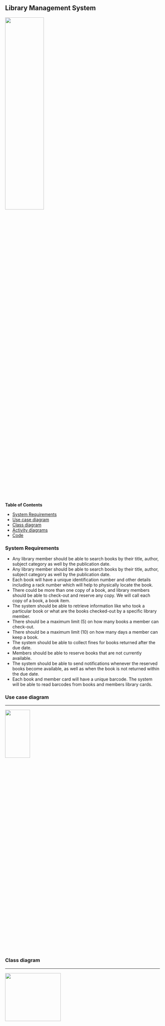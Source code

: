 ## Library Management System

<img src="https://github.com/piyushmani/object-oriented-design-python/blob/a426c5935d670b7df8bb1b45a42d34474fb0abf2/Library%20Management%20System/images/library.png" width="50%" height="40%">

**Table of Contents**

- [System Requirements](https://github.com/piyushmani/object-oriented-design-python/tree/main/Library%20Management%20System#system-requirements)
- [Use case diagram](https://github.com/piyushmani/object-oriented-design-python/tree/main/Library%20Management%20System#use-case-diagram)
- [Class diagram](https://github.com/piyushmani/object-oriented-design-python/tree/main/Library%20Management%20System#class-diagram)
- [Activity diagrams](https://github.com/piyushmani/object-oriented-design-python/tree/main/Library%20Management%20System#activity-diagrams)
- [Code](https://github.com/piyushmani/object-oriented-design-python/tree/main/Library%20Management%20System#activity-diagrams)

### System Requirements

- Any library member should be able to search books by their title, author, subject category as well by the publication date.
- Any library member should be able to search books by their title, author, subject category as well by the publication date.
- Each book will have a unique identification number and other details including a rack number which will help to physically locate the book.
- There could be more than one copy of a book, and library members should be able to check-out and reserve any copy. We will call each copy of a book, a book item.
- The system should be able to retrieve information like who took a particular book or what are the books checked-out by a specific library member.
- There should be a maximum limit (5) on how many books a member can check-out.
- There should be a maximum limit (10) on how many days a member can keep a book.
- The system should be able to collect fines for books returned after the due date.
- Members should be able to reserve books that are not currently available.
- The system should be able to send notifications whenever the reserved books become available, as well as when the book is not returned within the due date.
- Each book and member card will have a unique barcode. The system will be able to read barcodes from books and members library cards.

### Use case diagram
------------
<img src="https://github.com/piyushmani/object-oriented-design-python/blob/f7e3d15691bad10da22988c750d75347172cd4e3/Library%20Management%20System/images/Uml_Diagram%20(3).svg" width="40%" height="20%">


### Class diagram
------------

<img src="https://github.com/piyushmani/object-oriented-design-python/blob/97c102a4bc2aa0c31c1ebfa002ed49eb42f140a3/Library%20Management%20System/images/class_diagram.svg" width="60%" height="20%">

### Activity diagrams
------------

####  Book checkout 
```mermaid
%%{init: { "theme": "forest","flowchart": {"nodeSpacing":10, "rankSpacing":20,"curve": "basic","useMaxWidth":true}} }%%
flowchart TD
    A[Start] --> B
    B(Member scan their library card) --> C
    C(Scan barcode of book) --> D
    D{{Checks if book can be issued or not ??}}
    E{{ Checks numner of book  issued  to the member}}
    F{{Checks if book has been reserved by any other member ??}}
    G[Create book checkout transaction]
    H[Update Book status to Loaned]
    I[Increment book issued to the member]
    J[Mark reservation completed that member has made against this book]
    K[Show success message]
    D -->|No| Y 
    D -->|Yes| E
    E -->|max quato Excedded|Y 
    E -->|else| F
    F -->|Yes | Y 
    F -->|No| G -->H -->I -->J -->K-->Z
    Y[Show error message]
    Z[End]
    Y -->Z 
```
#### Return a book
```mermaid
%%{init: { "theme": "forest","flowchart": {"nodeSpacing":10, "rankSpacing":20,"curve": "basic","useMaxWidth":true}} }%%
flowchart TD
    A[Start] --> B
    B(Member scan barcode of the book) --> C
    C(System fetches book`s details ) --> D
    D{{System checks if book is being returned within the due date ??}}
    E(Calculate fine)
    F(Create transaction for the fine collection)
    G(Collect fine)
    H{{ System decrements the number of book issued to the member}}
    I{{System checks if book is reserved by any member ??}}
    J(System update the status of the book to reserved)
    K(System update the status of the book to available)
    L(system sends notification to the member who has reserved the book about the availibilty of the book)
    Z(End)
    D -->|No| E
    D --> |Yes| H
    E -->F-->G-->H
    H -->I
    I -->|No| K -->Z
    I -->|Yes|J
    J  -->L -->Z
```
#### Renew a book
```mermaid
%%{init: { "theme": "forest","flowchart": {"nodeSpacing":10, "rankSpacing":20,"curve": "basic","useMaxWidth":true}} }%%
flowchart TD
    A[Start] 
    B(Member scans their library card through barcode reade) 
    C(Member scans barcode of the book and selects to renew the book)
    D(System fetches book`s details ) 
    E{{Check if the book has been returned within due date ??}}
    F[Calculate fine]
    G[Create transactionyes for fine collection]
    H[Collect fine]
    I[ Check if the book has been reserved by any other member ??]
    J[Show error message that the book can't be issued]
    K[Update the status of the book to 'Reserved']
    L[Create book checkout transaction with new due date]
    M[Send notification to thee member who has reserved the book that the book has become available]
    Z(End)

    A-->B-->C-->D-->E
    E --> |No| F -->G-->H-->I
    E --> |Yes| I
    I -->|yes| J-->K-->M-->Z
    I-->|No|L-->Z
```

### Code

------------



 Below is the code for book checkout, book return and book renew.
 
 > ***Note => In below code the database implementation and payment implementation are skiped.***
 
 ###### Enums and Constants
 
 
 ```python
from abc import ABC
from enum import Enum
from dataclasses import dataclass

class BookFormat(Enum):
    HARDCOVER, PAPERBACK, AUDIO_BOOK, EBOOK, NEWSPAPER, MAGAZINE, JOURNAL = 1, 2, 3, 4, 5, 6, 7

class BookStatus(Enum):
    AVAILABLE, RESERVED, LOANED, LOST = 1, 2, 3, 4

class ReservationStatus(Enum):
    WAITING, PENDING, CANCELED, NONE = 1, 2, 3, 4

class AccountStatus(Enum):
    ACTIVE, CLOSED, CANCELED, BLACKLISTED, NONE = 1, 2, 3, 4, 5

@dataclass
class Address:
    street_address: str 
    city: str
    state: str
    zip_code: int
    country: str   

@dataclass
class Person(ABC):
    name: str 
    address: Address
    email: str
    phone: str  

@dataclass
class Constants:
    MAX_BOOKS_ISSUED_TO_A_USER: int = 5
    MAX_LENDING_DAYS: int = 10
    
```
###### Rack, Book and BookItem

```python
from abc import ABC
from dataclasses import dataclass
import datetime

@dataclass
class Rack:
    number:int 
    location_identifie: str
    
@dataclass
class Book(ABC):
    ISBN: str 
    title: str 
    subject: str 
    publisher: str
    language: str 
    number_of_pages: int 
    authors: list[str]

@dataclass
class BookItem(Book):
    barcode: str 
    is_reference_only: str
    borrowed: bool
    due_date: datetime.date
    price : float 
    status: BookStatus
    date_of_purchase: datetime.date
    publication_date: datetime.date
    placed_at: Rack
```

###### Account, Member, and Librarian

```python
from abc import ABC
from dataclasses import dataclass
import datetime

@dataclass
class Librarian(Account):
    department= str 

    def add_book_item(self, book_item):
        None

    def block_member(self, member):
        None

    def un_block_member(self, member):
        None

class Member(Account):
    date_of_membership: datetime.date = datetime.date.today()
    total_books_checkedout: int = 0
  

    def get_total_books_checked_out(self):
        return self.total_books_checkedout

    def reserve_book_item(self, book_item):
        None

    def increment_total_books_checkedout(self):
        None

    def renew_book_item(self, book_item):
        None

    def checkout_book_item(self, book_item):
        if self.get_total_books_checked_out() >= Constants.MAX_BOOKS_ISSUED_TO_A_USER:
            print("The user has already checked-out maximum number of books")
            return False
        book_reservation = BookReservation.fetch_reservation_details(
                book_item.get_barcode())
        if book_reservation != None and book_reservation.get_member_id() != self.get_id():
            # book item has a pending reservation from another user
            print("self book is reserved by another member")
            return False
        elif book_reservation != None:
           # book item has a pending reservation from the give member, update it
           book_reservation.update_status(ReservationStatus.COMPLETED)

        if not book_item.checkout(self.get_id()):
            return False

        self.increment_total_books_checkedout()
        return True

    def check_for_fine(self, book_item_barcode):
        book_lending = BookLending.fetch_lending_details(book_item_barcode)
        due_date = book_lending.get_due_date()
        today = datetime.date.today()
        # check if the book has been returned within the due date
        if today > due_date:
            diff = today - due_date
            diff_days = diff.days
            Fine.collect_fine(self.get_member_id(), diff_days)

    def return_book_item(self, book_item):
        self.check_for_fine(book_item.get_barcode())
        book_reservation = BookReservation.fetch_reservation_details(
                book_item.get_barcode())
        if book_reservation != None:
            # book item has a pending reservation
            book_item.update_book_item_status(BookStatus.RESERVED)
            book_reservation.send_book_available_notification()
        book_item.update_book_item_status(BookStatus.AVAILABLE)

    def renew_book_item(self, book_item):
        self.check_for_fine(book_item.get_barcode())
        book_reservation = BookReservation.fetch_reservation_details(
                book_item.get_barcode())
        # check if self book item has a pending reservation from another member
        if book_reservation != None and book_reservation.get_member_id() != self.get_member_id():
            print("self book is reserved by another member")
            self.decrement_total_books_checkedout()
            book_item.update_book_item_state(BookStatus.RESERVED)
            book_reservation.send_book_available_notification()
            return False
        elif book_reservation != None:
            # book item has a pending reservation from self member
            book_reservation.update_status(ReservationStatus.COMPLETED)
            BookLending.lend_book(book_item.get_bar_code(), self.get_member_id())
            book_item.update_due_date(
                    datetime.datetime.now().AddDays(Constants.MAX_LENDING_DAYS))
        return True
```
###### BookReservation, BookLending, and Fine

```python
from abc import ABC
from dataclasses import dataclass
import datetime

@dataclass
class BookReservation:
    status: BookStatus
    book_item_barcode: str 
    member_id: int 
    creation_date: datetime.date = datetime.date.today()
    
    def fetch_reservation_details(self, barcode):
        None

@dataclass
class BookLending:
    book_item_barcode: str
    member_id: int
    due_date: datetime.date 
    return_date: datetime.date = None
    creation_date: datetime.date = datetime.date.today()

    def lend_book(self, barcode, member_id):
        None

    def fetch_lending_details(self, barcode):
        None

@dataclass
class Fine:
    book_item_barcode: str
    member_id: int
    creation_date: datetime.date = datetime.date.today()
  
    def collect_fine(self, member_id, days):
        None
```

###### Search and Catalog

```python
from abc import ABC
from dataclasses import dataclass

class Search(ABC):
  def search_by_title(self, title):
    None

  def search_by_author(self, author):
    None

  def search_by_subject(self, subject):
    None

  def search_by_pub_date(self, publish_date):
    None

@dataclass
class Catalog(Search):
    book_titles:dict
    book_authors: dict
    book_publication_dates: dict
    book_subjects: dict

    def search_by_title(self, query):
        # return all books containing the string query in their title.
        return self.__book_titles.get(query)

    def search_by_author(self, query):
        # return all books containing the string query in their author's name.
        return self.__book_authors.get(query)
```







